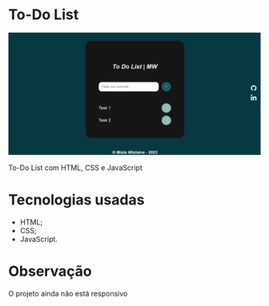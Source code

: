 # To-Do List

![Visualização To-Do List](./src/images/to-do-list.png)

To-Do List com HTML, CSS e JavaScript

# Tecnologias usadas

- HTML;
- CSS;
- JavaScript.

# Observação

O projeto ainda não está responsivo
